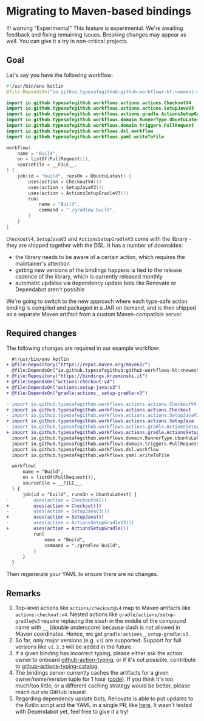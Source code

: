 # Migrating to Maven-based bindings

!!! warning "Experimental"
    This feature is experimental. We're awaiting feedback and fixing remaining issues. Breaking changes may appear as
    well. You can give it a try in non-critical projects.

## Goal

Let's say you have the following workflow:

```kotlin
#!/usr/bin/env kotlin
@file:DependsOn("io.github.typesafegithub:github-workflows-kt:<newest-version>")

import io.github.typesafegithub.workflows.actions.actions.CheckoutV4
import io.github.typesafegithub.workflows.actions.actions.SetupJavaV3
import io.github.typesafegithub.workflows.actions.gradle.ActionsSetupGradleV3
import io.github.typesafegithub.workflows.domain.RunnerType.UbuntuLatest
import io.github.typesafegithub.workflows.domain.triggers.PullRequest
import io.github.typesafegithub.workflows.dsl.workflow
import io.github.typesafegithub.workflows.yaml.writeToFile

workflow(
    name = "Build",
    on = listOf(PullRequest()),
    sourceFile = __FILE__,
) {
    job(id = "build", runsOn = UbuntuLatest) {
        uses(action = CheckoutV4())
        uses(action = SetupJavaV3())
        uses(action = ActionsSetupGradleV3())
        run(
            name = "Build",
            command = "./gradlew build",
        )
    }
}
```

`CheckoutV4`, `SetupJavaV3` and `ActionsSetupGradleV3` come with the library - they are shipped together with the DSL.
It has a number of downsides:

* the library needs to be aware of a certain action, which requires the maintainer's attention
* getting new versions of the bindings happens is tied to the release cadence of the library, which is currently
  released monthly
* automatic updates via dependency update bots like Renovate or Dependabot aren't possible

We're going to switch to the new approach where each type-safe action binding is compiled and packaged in a JAR on
demand, and is then shipped as a separate Maven artifact from a custom Maven-compatible server.

## Required changes

The following changes are required in our example workflow:
   ```diff
     #!/usr/bin/env kotlin
   + @file:Repository("https://repo1.maven.org/maven2/")
     @file:DependsOn("io.github.typesafegithub:github-workflows-kt:<newest-version>")
   + @file:Repository("https://bindings.krzeminski.it")
   + @file:DependsOn("actions:checkout:v4")
   + @file:DependsOn("actions:setup-java:v3")
   + @file:DependsOn("gradle:actions__setup-gradle:v3")

   - import io.github.typesafegithub.workflows.actions.actions.CheckoutV4
   + import io.github.typesafegithub.workflows.actions.actions.Checkout
   - import io.github.typesafegithub.workflows.actions.actions.SetupJavaV3
   + import io.github.typesafegithub.workflows.actions.actions.SetupJava
   - import io.github.typesafegithub.workflows.actions.gradle.ActionsSetupGradleV3
   + import io.github.typesafegithub.workflows.actions.gradle.ActionsSetupGradle
     import io.github.typesafegithub.workflows.domain.RunnerType.UbuntuLatest
     import io.github.typesafegithub.workflows.domain.triggers.PullRequest
     import io.github.typesafegithub.workflows.dsl.workflow
     import io.github.typesafegithub.workflows.yaml.writeToFile

     workflow(
         name = "Build",
         on = listOf(PullRequest()),
         sourceFile = __FILE__,
     ) {
         job(id = "build", runsOn = UbuntuLatest) {
   -         uses(action = CheckoutV4())
   +         uses(action = Checkout())
   -         uses(action = SetupJavaV3())
   +         uses(action = SetupJava())
   -         uses(action = ActionsSetupGradleV3())
   +         uses(action = ActionsSetupGradle())
             run(
                 name = "Build",
                 command = "./gradlew build",
             )
         }
     }
   ```

Then regenerate your YAML to ensure there are no changes.

## Remarks

1. Top-level actions like `actions/checkout@v4` map to Maven artifacts like `actions:checkout:v4`. Nested actions like
   `gradle/actions/setup-gradle@v3` require replacing the slash in the middle of the compound name with `__` (double
   underscore) because slash is not allowed in Maven coordinates. Hence, we get `gradle:actions__setup-gradle:v3`.
1. So far, only major versions (e.g. `v3`) are supported. Support for full versions like `v1.2.3` will be added in the
   future.
1. If a given binding has incorrect typing, please either ask the action owner to onboard
   [github-action-typing](https://github.com/typesafegithub/github-actions-typing/), or if it's not possible, contribute
   to [github-actions-typing-catalog](https://github.com/typesafegithub/github-actions-typing-catalog).
1. The bindings server currently caches the artifacts for a given owner/name/version tuple for 1 hour
   ([code](https://github.com/typesafegithub/github-workflows-kt/blob/1b9a7bf03982a33fc82cbc57cb41cb6ebd4c1f1b/jit-binding-server/src/main/kotlin/io/github/typesafegithub/workflows/jitbindingserver/Main.kt#L26)).
   If you think it's too much/too little, or a different caching strategy would be better, please reach out via GitHub
   issues!
1. Regarding dependency update bots, Renovate is able to put updates to the Kotlin script and the YAML in a single PR,
   like [here](https://github.com/LeoColman/Petals/pull/510/files). It wasn't tested with Dependabot yet, feel free to
   give it a try!
